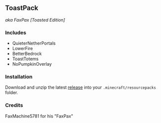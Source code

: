 ## ToastPack
*aka FaxPax [Toasted Edition]*

### Includes

- QuieterNetherPortals
- LowerFire
- BetterBedrock
- ToastTotems
- NoPumpkinOverlay

### Installation

Download and unzip the latest [release](https://github.com/RemainingToast/ToastPack/releases/) into your `.minecraft/resourcepacks` folder.

### Credits

FaxMachine5781 for his "FaxPax"
